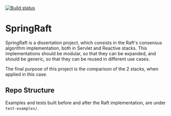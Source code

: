 
[![Build status](https://github.com/joaop21/SpringRaft/workflows/Test-Examples/badge.svg?branch=main)](https://github.com/joaop21/SpringRaft/actions)

# SpringRaft

SpringRaft is a dissertation project, which consists in the Raft's consensus algorithm implementation, both in Servlet and Reactive stacks. This implementations should be modular, so that they can be expanded, and should be generic, so that they can be reused in different use cases.

The final purpose of this project is the comparison of the 2 stacks, when applied in this case.

## Repo Structure

Examples and tests built before and after the Raft implementation, are under `test-examples/`.
